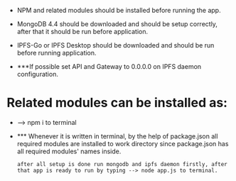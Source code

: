 - NPM and related modules should be installed before running the app.

- MongoDB 4.4 should be downloaded and should be setup correctly, after that it should be run before application.

- IPFS-Go or IPFS Desktop should be downloaded and should be run before running application.

- ***If possible set API and Gateway to 0.0.0.0 on IPFS daemon configuration.

# Related modules can be installed as:

- --> npm i to terminal

- *** Whenever it is written in terminal, by the help of package.json all required modules are installed to work directory since package.json has all required modules' names inside.

      after all setup is done run mongodb and ipfs daemon firstly, after that app is ready to run by typing --> node app.js to terminal.